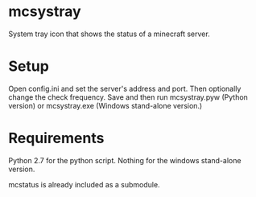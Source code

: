 mcsystray
=========

System tray icon that shows the status of a minecraft server.

Setup
=====
Open config.ini and set the server's address and port. Then optionally change
the check frequency. Save and then run mcsystray.pyw (Python version) or
mcsystray.exe (Windows stand-alone version.)

Requirements
============

Python 2.7 for the python script. Nothing for the windows stand-alone version.

mcstatus is already included as a submodule. 